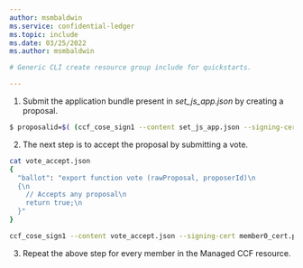 ```yaml
---
author: msmbaldwin
ms.service: confidential-ledger
ms.topic: include
ms.date: 03/25/2022
ms.author: msmbaldwin

# Generic CLI create resource group include for quickstarts.

---
```


1. Submit the application bundle present in *set_js_app.json* by creating a proposal.

```Bash
$ proposalid=$( (ccf_cose_sign1 --content set_js_app.json --signing-cert member0_cert.pem --signing-key member0_privk.pem --ccf-gov-msg-type proposal --ccf-gov-msg-created_at `date -Is` | curl https://confidentialbillingapp.confidential-ledger.azure.com/gov/proposals -H 'Content-Type: application/cose' --data-binary @- --cacert service_cert.pem | jq -r ‘.proposal_id’) )
```
2. The next step is to accept the proposal by submitting a vote.

```Bash
cat vote_accept.json
{
  "ballot": "export function vote (rawProposal, proposerId)\n
  {\n
    // Accepts any proposal\n
    return true;\n
  }"
}

ccf_cose_sign1 --content vote_accept.json --signing-cert member0_cert.pem --signing-key member0_privk.pem --ccf-gov-msg-type ballot --ccf-gov-msg-created_at `date -Is` --ccf-gov-msg-proposal_id $proposalid | curl https://confidentialbillingapp.confidential-ledger.azure.com/gov/proposals/$proposalid/ballots -H 'Content-Type: application/cose' --data-binary @- --cacert service_cert.pem
```
3. Repeat the above step for every member in the Managed CCF resource.